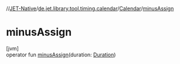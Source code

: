 //[JET-Native](../../../index.md)/[de.jet.library.tool.timing.calendar](../index.md)/[Calendar](index.md)/[minusAssign](minus-assign.md)

# minusAssign

[jvm]\
operator fun [minusAssign](minus-assign.md)(duration: [Duration](https://kotlinlang.org/api/latest/jvm/stdlib/kotlin.time/-duration/index.html))
